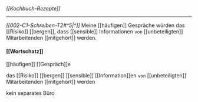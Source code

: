 *[[Kochbuch-Rezepte]]*

---

*[[002-C1-Schreiben-T2#^5|^]]* Meine [[häufigen]] Gespräche würden das [[Risiko]] [[bergen]], dass [[sensible]] Informationen `von` [[unbeteiligten]] Mitarbeitenden [[mitgehört]] werden.
#### [[Wortschatz]]
[[häufigen]] [[Gespräch]]e

das [[Risiko]] [[bergen]]
[[sensible]] [[Information]]en 
`von` [[unbeteiligten]] Mitarbeitenden [[mitgehört]] werden

kein separates Büro